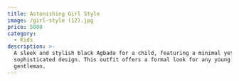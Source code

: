 ```yaml
---
title: Astonishing Girl Style
image: /girl-style (12).jpg
price: 5000
category:
  - Kids
description: >-
  A sleek and stylish black Agbada for a child, featuring a minimal yet
  sophisticated design. This outfit offers a formal look for any young
  gentleman.
---
```


